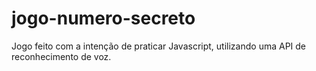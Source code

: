 # jogo-numero-secreto
Jogo feito com a intenção de praticar Javascript, utilizando uma API de reconhecimento de voz.
